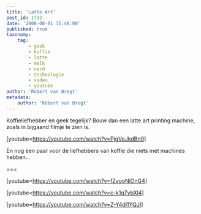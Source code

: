 ```yaml
---
title: 'Latte Art'
post_id: 1732
date: '2008-08-01 15:48:00'
published: true
taxonomy:
    tag:
        - geek
        - koffie
        - latte
        - melk
        - nerd
        - technologie
        - video
        - youtube
author: 'Robert van Bregt'
metadata:
    author: 'Robert van Bregt'
---
```


Koffieliefhebber en geek tegelijk? Bouw dan een latte art printing machine, zoals in bijgaand filmje te zien is.

[youtube=https://youtube.com/watch?v=PjgVeJkdBn0]

 En nog een paar voor de liefhebbers van koffie die niets met machines hebben…
 
=== 

[youtube=https://youtube.com/watch?v=fZvoqNiOnG4]

[youtube=https://youtube.com/watch?v=c-k1q7ybXl4]

[youtube=https://youtube.com/watch?v=Z-Y4dl1YQJI]

  